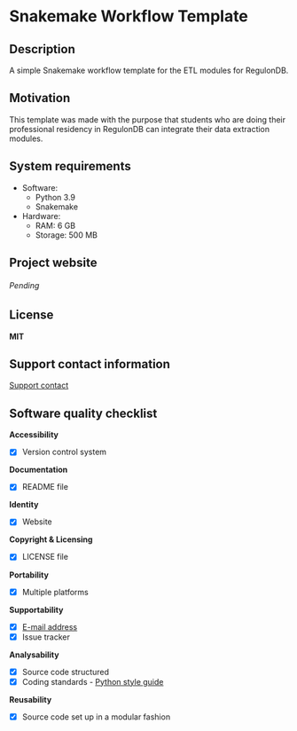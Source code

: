 # Snakemake Workflow Template

## Description

A simple Snakemake workflow template for the ETL modules for RegulonDB.

## Motivation

This template was made with the purpose that students who are doing their professional residency in RegulonDB can integrate their data extraction modules.

## System requirements

- Software:
  - Python 3.9
  - Snakemake
- Hardware:
  - RAM: 6 GB
  - Storage: 500 MB

## Project website

###### Pending

## License

**MIT**

## Support contact information

[Support contact](http://regulondb.ccg.unam.mx/menu/about_regulondb/contact_us/index.jsp)

## Software quality checklist

**Accessibility**

- [x] Version control system

**Documentation**

- [x] README file

**Identity**

- [x] Website

**Copyright & Licensing**

- [x] LICENSE file

**Portability**

- [x] Multiple platforms

**Supportability**

- [x] [E-mail address](Felipe.Bet@hotmail.com)
- [x] Issue tracker

**Analysability**

- [x] Source code structured
- [x] Coding standards - [Python style guide](https://google.github.io/styleguide/pyguide.html)

**Reusability**

- [x] Source code set up in a modular fashion
